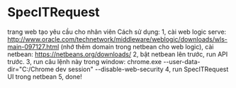 # SpecITRequest
trang web tạo yêu cầu cho nhân viên
Cách sử dụng:
1, cài web logic serve: http://www.oracle.com/technetwork/middleware/weblogic/downloads/wls-main-097127.html (nhớ thêm domain trong netbean cho web logic), cài netbean: https://netbeans.org/downloads/
2, bật netbean lên trước, run API trước.
3, run câu lệnh này trong window: chrome.exe --user-data-dir="C:/Chrome dev session" --disable-web-security
4, run SpecITRequest UI trong netbean
5, done!
